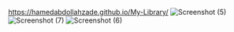 https://hamedabdollahzade.github.io/My-Library/
![Screenshot (5)](https://github.com/hamedAbdollahzade/My-Library/assets/137279292/bd73bcf2-09a3-422c-ae0f-756a5f3109e6)
![Screenshot (7)](https://github.com/hamedAbdollahzade/My-Library/assets/137279292/e69a6da0-66e1-47bf-b86b-07b9f7c0d89c)
![Screenshot (6)](https://github.com/hamedAbdollahzade/My-Library/assets/137279292/803e7f55-1427-46ea-8f45-db9b12f4f280)
